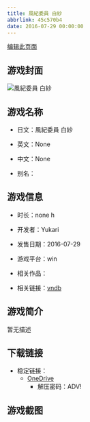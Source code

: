 ```yaml
---
title: 風紀委員 白紗
abbrlink: 45c570b4
date: 2016-07-29 00:00:00
---
```

[编辑此页面](https://github.com/ACG-3/ADV3-source/blob/main/source/_posts/games/%E9%A2%A8%E7%B4%80%E5%A7%94%E5%93%A1%20%E7%99%BD%E7%B4%97.md)

## 游戏封面

![風紀委員 白紗](https://pan.timero.xyz/d/onedrive/img_lib_001/%E9%A2%A8%E7%B4%80%E5%A7%94%E5%93%A1%20%E7%99%BD%E7%B4%97_cover.avif)


## 游戏名称

- 日文：風紀委員 白紗
- 英文：None
- 中文：None

- 别名：


## 游戏信息

- 时长：none h
- 开发者：Yukari
- 发售日期：2016-07-29
- 游戏平台：win
- 相关作品：

- 相关链接：[vndb](https://vndb.org/v19615)


## 游戏简介

暂无描述


## 下载链接

- 稳定链接：
    - [OneDrive](https://pan.timero.xyz/onedrive/adv_lib_001/%E9%A2%A8%E7%B4%80%E5%A7%94%E5%93%A1%20%E7%99%BD%E7%B4%97)
        - 解压密码：ADV!



## 游戏截图


